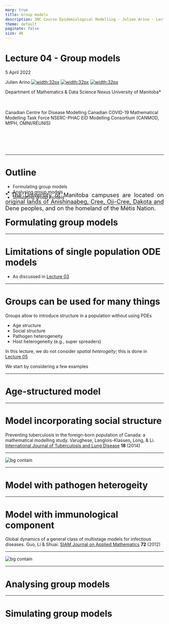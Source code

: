 ```yaml
---
marp: true
title: Group models
description: 3MC Course Epidemiological Modelling - Julien Arino - Lecture 04 - Group models
theme: default
paginate: false
size: 4K
---
```


# Lecture 04 - Group models

5 April 2022 

Julien Arino [![width:32px](https://raw.githubusercontent.com/julien-arino/presentations/main/FIGS/icons/email-round.png)](mailto:Julien.Arino@umanitoba.ca) [![width:32px](https://raw.githubusercontent.com/julien-arino/presentations/main/FIGS/icons/world-wide-web.png)](https://server.math.umanitoba.ca/~jarino) [![width:32px](https://raw.githubusercontent.com/julien-arino/presentations/main/FIGS/icons/github-icon.png)](https://github.com/julien-arino)

Department of Mathematics & Data Science Nexus
University of Manitoba*

<div style = "font-size:18px; margin-top:-10px; padding-bottom:30px;"></div>

Canadian Centre for Disease Modelling
Canadian COVID-19 Mathematical Modelling Task Force
NSERC-PHAC EID Modelling Consortium (CANMOD, MfPH, OMNI/RÉUNIS)

<div style = "text-align: justify; position: relative; bottom: -5%; font-size:18px;">
* The University of Manitoba campuses are located on original lands of Anishinaabeg, Cree, Oji-Cree, Dakota and Dene peoples, and on the homeland of the Métis Nation.</div>

---

<!-- _backgroundImage: "radial-gradient(white,80%,#f1c40f)" -->
# Outline

- Formulating group models
- Analysing group models
- Simulating group models

---

<!-- _backgroundImage: "linear-gradient(to bottom, #f1c40f, 20%, white)" -->
# <!--fit-->Formulating group models

---

# Limitations of single population ODE models

- As discussed in [Lecture 03](https://julien-arino.github.io/3MC-course-epidemiological-modelling/2022_04_3MC_EpiModelling_L03_SpreadInGroups_SpreadInSpace.html)

---

# Groups can be used for many things

Groups allow to introduce structure in a population without using PDEs

- Age structure
- Social structure
- Pathogen heterogeneity
- Host heterogeneity (e.g., super spreaders)

In this lecture, we do not consider *spatial heterogeity*; this is done in [Lecture 05](https://julien-arino.github.io/3MC-course-epidemiological-modelling/2022_04_3MC_EpiModelling_L05_MetapopulationModels.html)

We start by considering a few examples

---

# Age-structured model

---

# Model incorporating social structure

Preventing tuberculosis in the foreign-born population of Canada: a mathematical modelling study.  Varughese, Langlois-Klassen, Long, & Li. [International Journal of Tuberculosis and Lung Disease](https://doi.org/10.5588/ijtld.13.0625) **18** (2014)

---

![bg contain](https://raw.githubusercontent.com/julien-arino/3MC-course-epidemiological-modelling/main/FIGS/VarugheseLangloisklassenLongLi-2014-TB-flow_diagram.png)

---

# Model with pathogen heterogeity

---

# Model with immunological component

Global dynamics of a general class of multistage models for infectious diseases. Guo, Li & Shuai. [SIAM Journal on Applied Mathematics](https://doi.org/10.1137/110827028) **72** (2012)

---

![bg contain](https://raw.githubusercontent.com/julien-arino/3MC-course-epidemiological-modelling/main/FIGS/GuoLiShuai-2012-multistage-flow_diagram.png)

---

<!-- _backgroundImage: "linear-gradient(to bottom, #f1c40f, 20%, white)" -->
# <!--fit-->Analysing group models

---

<!-- _backgroundImage: "linear-gradient(to bottom, #f1c40f, 20%, white)" -->
# <!--fit-->Simulating group models

